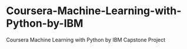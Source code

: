 # Coursera-Machine-Learning-with-Python-by-IBM
Coursera Machine Learning with Python by IBM Capstone Project
